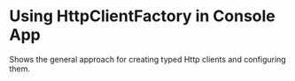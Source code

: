 # Using HttpClientFactory in Console App

Shows the general approach for creating typed Http clients and configuring them.
